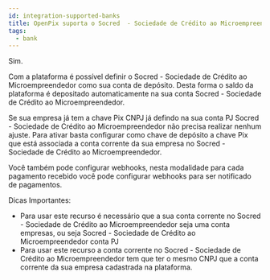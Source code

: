 ```yaml
---
id: integration-supported-banks
title: OpenPix suporta o Socred  - Sociedade de Crédito ao Microempreendedor ?
tags:
  - bank
---
```


Sim.

Com a plataforma é possível definir o Socred  - Sociedade de Crédito ao Microempreendedor como sua conta de depósito. Desta forma o saldo da plataforma é depositado automaticamente na sua conta Socred  - Sociedade de Crédito ao Microempreendedor.

Se sua empresa já tem a chave Pix CNPJ já defindo na sua conta PJ Socred  - Sociedade de Crédito ao Microempreendedor não precisa realizar nenhum ajuste. Para ativar basta configurar como chave de depósito a chave Pix que está associada a conta corrente da sua empresa no Socred  - Sociedade de Crédito ao Microempreendedor.

Você também pode configurar webhooks, nesta modalidade para cada pagamento recebido você pode configurar webhooks para ser notificado de pagamentos.

Dicas Importantes:

- Para usar este recurso é necessário que a sua conta corrente no Socred  - Sociedade de Crédito ao Microempreendedor seja uma conta empresas, ou seja Socred  - Sociedade de Crédito ao Microempreendedor conta PJ
- Para usar este recurso a conta corrente no Socred  - Sociedade de Crédito ao Microempreendedor tem que ter o mesmo CNPJ que a conta corrente da sua empresa cadastrada na plataforma.
